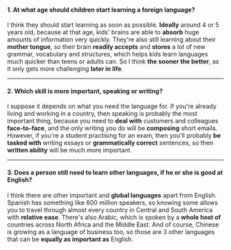 #### 1. At what age should children start learning a foreign language?
I think they should start learning as soon as possible. **Ideally** around 4 or 5 years old, because at that age, kids' brains are able to **absorb** huge amounts of information very quickly. They're also still learning about their **mother tongue**, so their brain **readily accepts** and **stores** a lot of new grammar, vocabulary and structures, which helps kids learn languages much quicker than teens or adults can. So I think **the sooner the better**, as it only gets more challenging **later in life**.

---
#### 2. Which skill is more important, speaking or writing?
I suppose it depends on what you need the language for. If you're already living and working in a country, then speaking is probably the most important thing, because you need to **deal with** customers and colleagues **face-to-face**, and the only writing you do will be **composing** short emails. However, if you're a student practising for an exam, then you'll probably **be tasked with** writing essays or **grammatically correct** sentences, so then **written ability** will be much more important.

---
#### 3. Does a person still need to learn other languages, if he or she is good at English?
I think there are other important and **global languages** apart from English. Spanish has something like 600 million speakers, so knowing some allows you to travel through almost every country in Central and South America with **relative ease**. There's also Arabic, which is spoken by a **whole host of** countries across North Africa and the Middle East. And of course, Chinese is growing as a language of business too, so those are 3 other languages that can be **equally as important as** English.